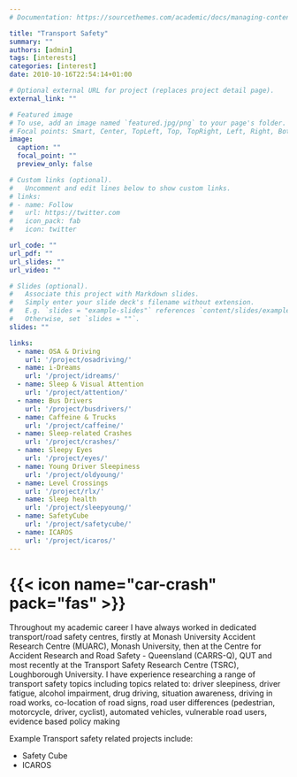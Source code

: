 ```yaml
---
# Documentation: https://sourcethemes.com/academic/docs/managing-content/

title: "Transport Safety"
summary: ""
authors: [admin]
tags: [interests]
categories: [interest]
date: 2010-10-16T22:54:14+01:00

# Optional external URL for project (replaces project detail page).
external_link: ""

# Featured image
# To use, add an image named `featured.jpg/png` to your page's folder.
# Focal points: Smart, Center, TopLeft, Top, TopRight, Left, Right, BottomLeft, Bottom, BottomRight.
image:
  caption: ""
  focal_point: ""
  preview_only: false

# Custom links (optional).
#   Uncomment and edit lines below to show custom links.
# links:
# - name: Follow
#   url: https://twitter.com
#   icon_pack: fab
#   icon: twitter

url_code: ""
url_pdf: ""
url_slides: ""
url_video: ""

# Slides (optional).
#   Associate this project with Markdown slides.
#   Simply enter your slide deck's filename without extension.
#   E.g. `slides = "example-slides"` references `content/slides/example-slides.md`.
#   Otherwise, set `slides = ""`.
slides: ""

links:
  - name: OSA & Driving
    url: '/project/osadriving/'
  - name: i-Dreams
    url: '/project/idreams/'
  - name: Sleep & Visual Attention
    url: '/project/attention/'
  - name: Bus Drivers
    url: '/project/busdrivers/'
  - name: Caffeine & Trucks
    url: '/project/caffeine/'
  - name: Sleep-related Crashes
    url: '/project/crashes/'
  - name: Sleepy Eyes
    url: '/project/eyes/'
  - name: Young Driver Sleepiness
    url: '/project/oldyoung/'
  - name: Level Crossings
    url: '/project/rlx/'
  - name: Sleep health
    url: '/project/sleepyoung/'
  - name: SafetyCube
    url: '/project/safetycube/'
  - name: ICAROS
    url: '/project/icaros/'
---
```

# {{< icon name="car-crash" pack="fas" >}} 

Throughout my academic career I have always worked in dedicated transport/road safety centres, firstly at Monash University Accident Research Centre (MUARC), Monash University, then at the Centre for Accident Research and Road Safety - Queensland (CARRS-Q), QUT and most recently at the Transport Safety Research Centre (TSRC), Loughborough University. I have experience researching a range of transport safety topics including topics related to: driver sleepiness, driver fatigue, alcohol impairment, drug driving, situation awareness, driving in road works, co-location of road signs, road user differences (pedestrian, motorcycle, driver, cyclist), automated vehicles, vulnerable road users, evidence based policy making

Example Transport safety related projects include:
- Safety Cube
- ICAROS
 